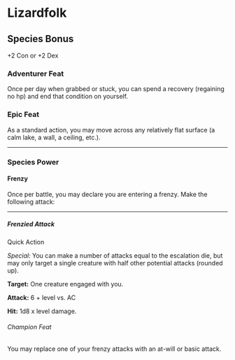 # Lizardfolk

## Species Bonus

+2 Con or +2 Dex

### Adventurer Feat

Once per day when grabbed or stuck, you can spend a recovery (regaining no hp) and end that condition on yourself.

### Epic Feat

As a standard action, you may move across any relatively flat surface (a calm lake, a wall, a ceiling, etc.).

---

### Species Power

#### Frenzy

Once per battle, you may declare you are entering a frenzy. Make the following attack:

---

##### Frenzied Attack

Quick Action

_Special:_ You can make a number of attacks equal to the escalation die, but may only target a single creature with half other potential attacks (rounded up).

**Target:** One creature engaged with you.

**Attack:** 6 + level vs. AC

**Hit:** 1d8 x level damage.

###### Champion Feat

You may replace one of your frenzy attacks with an at-will or basic attack.
